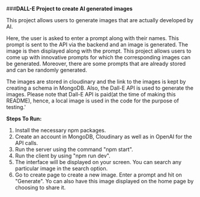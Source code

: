 ###**DALL-E Project to create AI generated images**

This project allows users to generate images that are actually developed by AI.

Here, the user is asked to enter a prompt along with their names. This prompt is sent to the API via the backend and an image is generated. The image is then displayed along with the prompt. This project allows users to come up with innovative prompts for which the corresponding images can be generated. Moreover, there are some prompts that are already stored and can be randomly generated.

The images are stored in cloudinary and the link to the images is kept by creating a schema in MongoDB. Also, the Dall-E API is used to generate the images. Please note that Dall-E API is paid(at the time of making this README), hence, a local image is used in the code for the purpose of testing.'

**Steps To Run:**

1. Install the necessary npm packages.
2. Create an account in MongoDB, Cloudinary as well as in OpenAI for the API calls.
3. Run the server using the command "npm start".
4. Run the client by using "npm run dev".
5. The interface will be displayed on your screen. You can search any particular image in the search option.
6. Go to create page to create a new image. Enter a prompt and hit on "Generate". Yo can also have this image displayed on the home page by choosing to share it.
